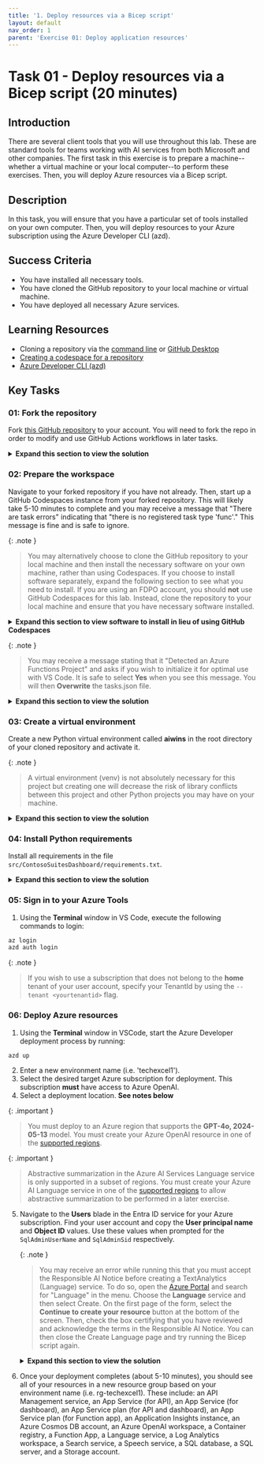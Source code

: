 ```yaml
---
title: '1. Deploy resources via a Bicep script'
layout: default
nav_order: 1
parent: 'Exercise 01: Deploy application resources'
---
```


# Task 01 - Deploy resources via a Bicep script (20 minutes)

## Introduction

There are several client tools that you will use throughout this lab. These are standard tools for teams working with AI services from both Microsoft and other companies. The first task in this exercise is to prepare a machine--whether a virtual machine or your local computer--to perform these exercises. Then, you will deploy Azure resources via a Bicep script.

## Description

In this task, you will ensure that you have a particular set of tools installed on your own computer. Then, you will deploy resources to your Azure subscription using the Azure Developer CLI (azd).

## Success Criteria

- You have installed all necessary tools.
- You have cloned the GitHub repository to your local machine or virtual machine.
- You have deployed all necessary Azure services.

## Learning Resources

- Cloning a repository via the [command line](https://docs.github.com/en/github/creating-cloning-and-archiving-repositories/cloning-a-repository) or [GitHub Desktop](https://docs.github.com/en/desktop/contributing-and-collaborating-using-github-desktop/cloning-a-repository-from-github-to-github-desktop)
- [Creating a codespace for a repository](https://docs.github.com/en/codespaces/developing-in-a-codespace/creating-a-codespace-for-a-repository)
- [Azure Developer CLI (azd)](https://learn.microsoft.com/en-us/azure/developer/azure-developer-cli/overview?tabs=linux)

## Key Tasks

### 01: Fork the repository

Fork [this GitHub repository](https://github.com/microsoft/TechExcel-Integrating-Azure-PaaS-and-AI-Services-for-AI-Design-Wins) to your account. You will need to fork the repo in order to modify and use GitHub Actions workflows in later tasks.

<details markdown="block">
<summary><strong>Expand this section to view the solution</strong></summary>

In order to fork this repository, make sure that you are signed in to GitHub with the account you would like to use. Then, select the **Fork** button.

![Fork the GitHub repository](../../media/Solution/0101_Fork1.png)

On the next page, select your account as the Owner and leave the repository name alone. Then, select **Create fork** to complete the process.

![Complete the process of forking the GitHub repository](../../media/Solution/0101_Fork2.png)

</details>

### 02: Prepare the workspace

Navigate to your forked repository if you have not already. Then, start up a GitHub Codespaces instance from your forked repository. This will likely take 5-10 minutes to complete and you may receive a message that "There are task errors" indicating that "there is no registered task type 'func'." This message is fine and is safe to ignore.

{: .note }
> You may alternatively choose to clone the GitHub repository to your local machine and then install the necessary software on your own machine, rather than using Codespaces. If you choose to install software separately, expand the following section to see what you need to install.
> If you are using an FDPO account, you should **not** use GitHub Codespaces for this lab. Instead, clone the repository to your local machine and ensure that you have necessary software installed.

<details markdown="block">
<summary><strong>Expand this section to view software to install in lieu of using GitHub Codespaces</strong></summary>

Ensure that you have the following software installed:

1. [Visual Studio Code](https://code.visualstudio.com/) (Alternatively, if you have Visual Studio installed, you can use that.)
2. Install the following extensions in Visual Studio Code:
    - [C# Dev Kit](https://marketplace.visualstudio.com/items?itemName=ms-dotnettools.csdevkit)
    - [Bicep](https://marketplace.visualstudio.com/items?itemName=ms-azuretools.vscode-bicep)
    - [Azure Functions extension](https://marketplace.visualstudio.com/items?itemName=ms-azuretools.vscode-azurefunctions)
    - [Azure Storage extension](https://marketplace.visualstudio.com/items?itemName=ms-azuretools.vscode-azurestorage)
3. Install the [Azure Functions Core Tools](https://learn.microsoft.com/azure/azure-functions/functions-run-local), which enables an integrated local debugging experience.
4. The [Microsoft .NET 8.0 SDK](https://dotnet.microsoft.com/download/dotnet/8.0). Ensure that you have the latest version of the SDK, not the Runtime.
5. The [Azure Command Line Interface](https://learn.microsoft.com/cli/azure/install-azure-cli).
6. The [Azure Developer CLI](https://learn.microsoft.com/en-us/azure/developer/azure-developer-cli/install-azd?tabs=winget-windows%2Cbrew-mac%2Cscript-linux&pivots=os-windows).
7. [A Git client](https://git-scm.com/download/). An alternative option is to install [GitHub Desktop](https://desktop.github.com/).
8. [Python 3.10 or later](https://www.python.org/downloads/). You can run all of the exercises in this lab using a standard installation of Python and do not need the Anaconda Distribution of Python. If you do have Anaconda, make sure that you can execute Python and pip commands from the command line.

    {: .note }
    > Regardless of which distribution you use, make sure that you can run `python` and `pip` from your command line. If you are not sure whether you have pip installed, run `python -m ensurepip` to check.

If you are working from a local machine or non-Codespaces VM, you will also need to clone your forked repository to the local machine.

</details>

{: .note }
> You may receive a message stating that it "Detected an Azure Functions Project" and asks if you wish to initialize it for optimal use with VS Code. It is safe to select **Yes** when you see this message. You will then **Overwrite** the tasks.json file.

<details markdown="block">
<summary><strong>Expand this section to view the solution</strong></summary>

If you are creating a GitHub Codespace, select the **Code** button on your repository. Then, in the **Codespaces** tab, select the **Create codespace on main** button. This will instantiate a Codespace.

![Create a GitHub Codespace](../../media/Solution/0101_Codespace.png)

If you are cloning your repository, select the **Code** button and then choose the **Local** tab. Copy the URL in the box. Then, to clone the repository, open a terminal and navigate to to the directory in which you'd like to clone your repository. Use the command `git clone {YOUR REPOSITORY URL}` to clone to this location.

![Clone the GitHub repository locally](../../media/Solution/0101_LocalClone.png)

</details>

### 03: Create a virtual environment

Create a new Python virtual environment called **aiwins** in the root directory of your cloned repository and activate it.

{: .note }
> A virtual environment (venv) is not absolutely necessary for this project but creating one will decrease the risk of library conflicts between this project and other Python projects you may have on your machine.

<details markdown="block">
<summary><strong>Expand this section to view the solution</strong></summary>

To create a virtual environment, perform the following steps:

1. Open up a terminal to the root directory of your Git repo. **For example**, if you cloned the repo to `C:\SourceCode\TechExcel-Integrating-Azure-PaaS-and-AI-Services-for-AI-Design-Wins`, open this directory in a command prompt. If you are using GitHub Codespaces, open a new terminal in Visual Studio Code--this will default you to the correct directory.
2. Run the following command: `python -m venv aiwins`. This will create a new virtual environment in the root directory named "aiwins" and make it available.
3. Run the following command to **activate** the virtual environment on MacOS or Linux (including GitHub Codespaces): `source aiwins/bin/activate`. If you are running this in Windows Subsystem for Linux, run the command `source aiwins/Scripts/active`. On Windows using CMD or PowerShell, use `aiwins\Scripts\activate.bat` to activate the virtual environment. Be sure to have the virtual environment active in every console or terminal you use throughout this training!

{: .note }
> In a normal terminal or command prompt, you will see `(aiwins)` before your input prompt. This will let you know that you are working in a Python virtual environment. If you are using the Visual Studio Code terminal, [this may not appear for technical reasons](https://github.com/microsoft/vscode-python/wiki/Activate-Environments-in-Terminal-Using-Environment-Variables). You can mouse over the terminal image to ensure that the virtual environment is active for your terminal.

![In Visual Studio Code, you can mouse over the terminal to view whether your virtual environment is active.](../../media/Solution/0101_VirtualEnvironment.png)

{: .note }
> You will need to activate the virtual environment on every new terminal you use. When you are done, you can return to your standard Python environment by running `deactivate` in any environment. Alternatively, you may safely close the console or terminal without deactivation if you desire--it will not harm anything.

</details>

### 04: Install Python requirements

Install all requirements in the file `src/ContosoSuitesDashboard/requirements.txt`.

<details markdown="block">
<summary><strong>Expand this section to view the solution</strong></summary>

In order to install requirements, make sure that you are in a terminal connected to your virtual environment. Then, navigate to the `src/ContosoSuitesDashboard` folder and execute the command `pip install -r requirements.txt`. This will take several minutes to install but will include all of the Python package requirements necessary for the workshop.

</details>

### 05: Sign in to your Azure Tools

1. Using the **Terminal** window in VS Code, execute the following commands to login:

```bash
az login
azd auth login
```
{: .note }
> If you wish to use a subscription that does not belong to the **home** tenant of your user account, specify your TenantId by using the `--tenant <yourtenantid>` flag.


### 06: Deploy Azure resources

1. Using the **Terminal** window in VSCode, start the Azure Developer deployment process by running:
```bash
azd up
```
2. Enter a new environment name (i.e. 'techexcel1'). 
3. Select the desired target Azure subscription for deployment. This subscription **must** have access to Azure OpenAI.
4. Select a deployment location. **See notes below**

{: .important }
> You must deploy to an Azure region that supports the **GPT-4o, 2024-05-13** model. You must create your Azure OpenAI resource in one of the [supported regions](https://learn.microsoft.com/azure/ai-services/openai/concepts/models#model-summary-table-and-region-availability).

{: .important }
> Abstractive summarization in the Azure AI Services Language service is only supported in a subset of regions. You must create your Azure AI Language service in one of the [supported regions](https://learn.microsoft.com/azure/ai-services/language-service/summarization/region-support) to allow abstractive summarization to be performed in a later exercise.

5. Navigate to the **Users** blade in the Entra ID service for your Azure subscription. Find your user account and copy the **User principal name** and **Object ID** values. Use these values when prompted for the `SqlAdminUserName` and `SqlAdminSid` respectively. 

    {: .note }
    > You may receive an error while running this that you must accept the Responsible AI Notice before creating a TextAnalytics (Language) service. To do so, open the [Azure Portal](https://portal.azure.com/) and search for "Language" in the menu. Choose the **Language** service and then select Create. On the first page of the form, select the **Continue to create your resource** button at the bottom of the screen. Then, check the box certifying that you have reviewed and acknowledge the terms in the Responsible AI Notice. You can then close the Create Language page and try running the Bicep script again.

    <details markdown="block">
    <summary><strong>Expand this section to view the solution</strong></summary>

    If you have Visual Studio Code installed, you can use the [Azure Developer CLI extension](https://marketplace.visualstudio.com/items?itemName=ms-azuretools.azure-dev) to run Azure Developer tasks by doing the following:

    1. TODO: Add detailed steps for VS Code AZD tasks.

    </details>

6. Once your deployment completes (about 5-10 minutes), you should see all of your resources in a new resource group based on your environment name (i.e. rg-techexcel1). These include: an API Management service, an App Service (for API), an App Service (for dashboard), an App Service plan (for API and dashboard), an App Service plan (for Function app), an Application Insights instance, an Azure Cosmos DB account, an Azure OpenAI workspace, a Container registry, a Function App, a Language service, a Log Analytics workspace, a Search service, a Speech service, a SQL database, a SQL server, and a Storage account.
